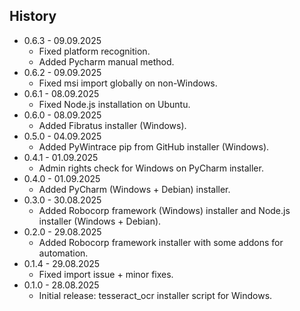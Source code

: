 <!-- HISTORY -->
## History

* 0.6.3 - 09.09.2025
  * Fixed platform recognition.
  * Added Pycharm manual method.
* 0.6.2 - 09.09.2025
  * Fixed msi import globally on non-Windows.
* 0.6.1 - 08.09.2025
  * Fixed Node.js installation on Ubuntu.
* 0.6.0 - 08.09.2025
  * Added Fibratus installer (Windows).
* 0.5.0 - 04.09.2025
  * Added PyWintrace pip from GitHub installer (Windows).
* 0.4.1 - 01.09.2025
  * Admin rights check for Windows on PyCharm installer.
* 0.4.0 - 01.09.2025
  * Added PyCharm (Windows + Debian) installer.
* 0.3.0 - 30.08.2025
  * Added Robocorp framework (Windows) installer and Node.js installer (Windows + Debian).
* 0.2.0 - 29.08.2025
  * Added Robocorp framework installer with some addons for automation.
* 0.1.4 - 29.08.2025
  * Fixed import issue + minor fixes.
* 0.1.0 - 28.08.2025
  * Initial release: tesseract_ocr installer script for Windows.
